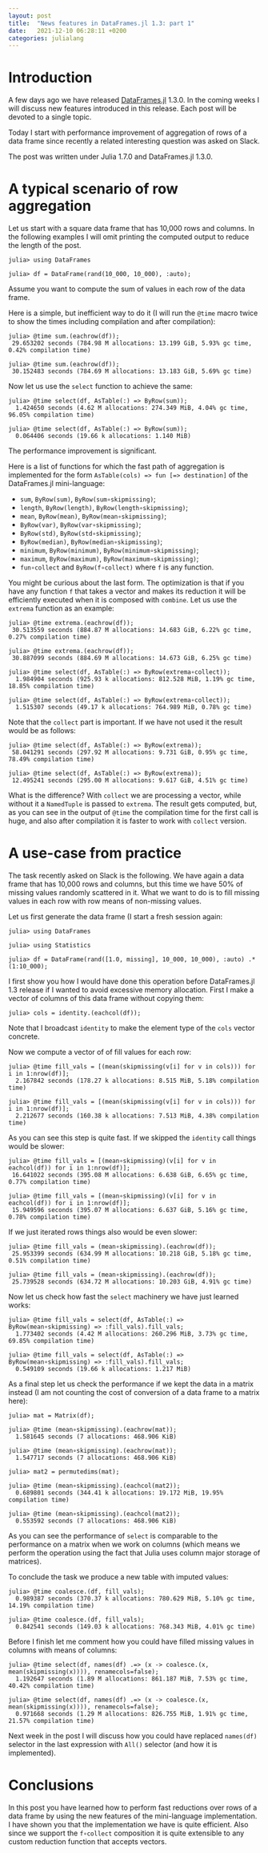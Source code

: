 ```yaml
---
layout: post
title:  "News features in DataFrames.jl 1.3: part 1"
date:   2021-12-10 06:28:11 +0200
categories: julialang
---
```


# Introduction

A few days ago we have released [DataFrames.jl][df] 1.3.0.
In the coming weeks I will discuss new features introduced in this release.
Each post will be devoted to a single topic.

Today I start with performance improvement of aggregation of rows of a data
frame since recently a related interesting question was asked on Slack.

The post was written under Julia 1.7.0 and DataFrames.jl 1.3.0.

# A typical scenario of row aggregation

Let us start with a square data frame that has 10,000 rows and columns.
In the following examples I will omit printing the computed output to reduce
the length of the post.

```
julia> using DataFrames

julia> df = DataFrame(rand(10_000, 10_000), :auto);
```

Assume you want to compute the sum of values in each row of the data frame.

Here is a simple, but inefficient way to do it (I will run the `@time` macro
twice to show the times including compilation and after compilation):

```
julia> @time sum.(eachrow(df));
 29.653202 seconds (784.98 M allocations: 13.199 GiB, 5.93% gc time, 0.42% compilation time)

julia> @time sum.(eachrow(df));
 30.152483 seconds (784.69 M allocations: 13.183 GiB, 5.69% gc time)

```

Now let us use the `select` function to achieve the same:

```
julia> @time select(df, AsTable(:) => ByRow(sum));
  1.424650 seconds (4.62 M allocations: 274.349 MiB, 4.04% gc time, 96.05% compilation time)

julia> @time select(df, AsTable(:) => ByRow(sum));
  0.064406 seconds (19.66 k allocations: 1.140 MiB)
```

The performance improvement is significant.

Here is a list of functions for
which the fast path of aggregation is implemented for the form
`AsTable(cols) => fun [=> destination]` of the DataFrames.jl mini-language:
* `sum`, `ByRow(sum)`, `ByRow(sum∘skipmissing)`;
* `length`, `ByRow(length)`, `ByRow(length∘skipmissing)`;
* `mean`, `ByRow(mean)`, `ByRow(mean∘skipmissing)`;
* `ByRow(var)`, `ByRow(var∘skipmissing)`;
* `ByRow(std)`, `ByRow(std∘skipmissing)`;
* `ByRow(median)`, `ByRow(median∘skipmissing)`;
* `minimum`, `ByRow(minimum)`, `ByRow(minimum∘skipmissing)`;
* `maximum`, `ByRow(maximum)`, `ByRow(maximum∘skipmissing)`;
* `fun∘collect` and `ByRow(f∘collect)` where `f` is any function.

You might be curious about the last form. The optimization is that if you have
any function `f` that takes a vector and makes its reduction it will be efficiently
executed when it is composed with `combine`. Let us use the `extrema` function
as an example:

```
julia> @time extrema.(eachrow(df));
 30.513559 seconds (884.87 M allocations: 14.683 GiB, 6.22% gc time, 0.27% compilation time)

julia> @time extrema.(eachrow(df));
 30.887099 seconds (884.69 M allocations: 14.673 GiB, 6.25% gc time)

julia> @time select(df, AsTable(:) => ByRow(extrema∘collect));
  1.984904 seconds (925.93 k allocations: 812.528 MiB, 1.19% gc time, 18.85% compilation time)

julia> @time select(df, AsTable(:) => ByRow(extrema∘collect));
  1.515307 seconds (49.17 k allocations: 764.989 MiB, 0.78% gc time)
```

Note that the `collect` part is important. If we have not used it the result
would be as follows:

```
julia> @time select(df, AsTable(:) => ByRow(extrema));
 58.041291 seconds (297.92 M allocations: 9.731 GiB, 0.95% gc time, 78.49% compilation time)

julia> @time select(df, AsTable(:) => ByRow(extrema));
 12.495241 seconds (295.00 M allocations: 9.617 GiB, 4.51% gc time)
```

What is the difference? With `collect` we are processing a vector, while without it
a `NamedTuple` is passed to `extrema`. The result gets computed, but, as you
can see in the output of `@time` the compilation time for the first call is huge,
and also after compilation it is faster to work with `collect` version.

# A use-case from practice

The task recently asked on Slack is the following. We have again a data frame
that has 10,000 rows and columns, but this time we have 50% of missing values
randomly scattered in it. What we want to do is to fill missing values in each
row with row means of non-missing values.

Let us first generate the data frame (I start a fresh session again:

```
julia> using DataFrames

julia> using Statistics

julia> df = DataFrame(rand([1.0, missing], 10_000, 10_000), :auto) .* (1:10_000);
```

I first show you how I would have done this operation before DataFrames.jl 1.3
release if I wanted to avoid excessive memory allocation. First I make a vector
of columns of this data frame without copying them:

```
julia> cols = identity.(eachcol(df));
```

Note that I broadcast `identity` to make the element type of the `cols` vector concrete.

Now we compute a vector of of fill values for each row:

```
julia> @time fill_vals = [(mean(skipmissing(v[i] for v in cols))) for i in 1:nrow(df)];
  2.167842 seconds (178.27 k allocations: 8.515 MiB, 5.18% compilation time)

julia> @time fill_vals = [(mean(skipmissing(v[i] for v in cols))) for i in 1:nrow(df)];
  2.212677 seconds (160.38 k allocations: 7.513 MiB, 4.38% compilation time)
```

As you can see this step is quite fast. If we skipped the `identity` call things
would be slower:

```
julia> @time fill_vals = [(mean∘skipmissing)(v[i] for v in eachcol(df)) for i in 1:nrow(df)];
 16.641022 seconds (395.08 M allocations: 6.638 GiB, 6.65% gc time, 0.77% compilation time)

julia> @time fill_vals = [(mean∘skipmissing)(v[i] for v in eachcol(df)) for i in 1:nrow(df)];
 15.949596 seconds (395.07 M allocations: 6.637 GiB, 5.16% gc time, 0.78% compilation time)
```

If we just iterated rows things also would be even slower:

```
julia> @time fill_vals = (mean∘skipmissing).(eachrow(df));
 25.953399 seconds (634.99 M allocations: 10.218 GiB, 5.18% gc time, 0.51% compilation time)

julia> @time fill_vals = (mean∘skipmissing).(eachrow(df));
 25.739528 seconds (634.72 M allocations: 10.203 GiB, 4.91% gc time)
```

Now let us check how fast the `select` machinery we have just learned works:

```
julia> @time fill_vals = select(df, AsTable(:) => ByRow(mean∘skipmissing) => :fill_vals).fill_vals;
  1.773402 seconds (4.42 M allocations: 260.296 MiB, 3.73% gc time, 69.85% compilation time)

julia> @time fill_vals = select(df, AsTable(:) => ByRow(mean∘skipmissing) => :fill_vals).fill_vals;
  0.549109 seconds (19.66 k allocations: 1.217 MiB)
```

As a final step let us check the performance if we kept the data in a matrix instead
(I am not counting the cost of conversion of a data frame to a matrix here):

```
julia> mat = Matrix(df);

julia> @time (mean∘skipmissing).(eachrow(mat));
  1.581645 seconds (7 allocations: 468.906 KiB)

julia> @time (mean∘skipmissing).(eachrow(mat));
  1.547717 seconds (7 allocations: 468.906 KiB)

julia> mat2 = permutedims(mat);

julia> @time (mean∘skipmissing).(eachcol(mat2));
  0.689801 seconds (344.41 k allocations: 19.172 MiB, 19.95% compilation time)

julia> @time (mean∘skipmissing).(eachcol(mat2));
  0.553592 seconds (7 allocations: 468.906 KiB)
```

As you can see the performance of `select` is comparable to the performance
on a matrix when we work on columns (which means we perform the operation using
the fact that Julia uses column major storage of matrices).

To conclude the task we produce a new table with imputed values:

```
julia> @time coalesce.(df, fill_vals);
  0.989387 seconds (370.37 k allocations: 780.629 MiB, 5.10% gc time, 14.19% compilation time)

julia> @time coalesce.(df, fill_vals);
  0.842541 seconds (149.03 k allocations: 768.343 MiB, 4.01% gc time)
```

Before I finish let me comment how you could have filled missing values in
columns with means of columns:

```
julia> @time select(df, names(df) .=> (x -> coalesce.(x, mean(skipmissing(x)))), renamecols=false);
  1.192647 seconds (1.89 M allocations: 861.187 MiB, 7.53% gc time, 40.42% compilation time)

julia> @time select(df, names(df) .=> (x -> coalesce.(x, mean(skipmissing(x)))), renamecols=false);
  0.971668 seconds (1.29 M allocations: 826.755 MiB, 1.91% gc time, 21.57% compilation time)
```

Next week in the post I will discuss how you could have replaced `names(df)`
selector in the last expression with `All()` selector (and how it
is implemented).

# Conclusions

In this post you have learned how to perform fast reductions over rows of
a data frame by using the new features of the mini-language implementation.
I have shown you that the implementation we have is quite efficient. Also since
we support the `f∘collect` composition it is quite extensible to any custom
reduction function that accepts vectors.

[df]: https://github.com/JuliaData/DataFrames.jl
